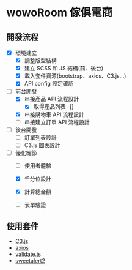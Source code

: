 

# wowoRoom 傢俱電商


## 開發流程
-[x] 環境建立
    - [x] 調整版型結構
    - [x] 建立 SCSS 和 JS 結構(前、後台)
    - [x] 載入套件資源(bootstrap、axios、C3.js...)
    - [x] API config 設定確認
-[ ] 前台開發
    - [x] 串接產品 API 流程設計
         -[x] 取得產品列表
         -[]
    - [x] 串接購物車 API 流程設計
    - [ ] 串接建立訂單 API 流程設計
-[ ] 後台開發
    - [ ] 訂單列表設計
    - [ ] C3.js 圖表設計

-[ ] 優化細節
    - [ ] 使用者體驗
    - [x] 千分位設計
    - [x] 計算總金額
    - [ ] 表單驗證


## 使用套件
- [C3.js](https://c3js.org/)
- [axios](https://github.com/axios/axios)
- [validate.js](https://validatejs.org/)
- [sweetalert2](https://sweetalert2.github.io/)